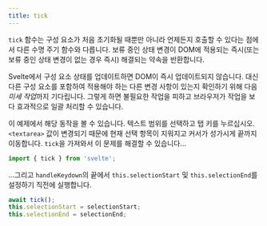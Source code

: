 ```yaml
---
title: tick
---
```


`tick` 함수는 구성 요소가 처음 초기화될 때뿐만 아니라 언제든지 호출할 수 있다는 점에서 다른 수명 주기 함수와 다릅니다. 보류 중인 상태 변경이 DOM에 적용되는 즉시(또는 보류 중인 상태 변경이 없는 경우 즉시) 해결되는 약속을 반환합니다.

Svelte에서 구성 요소 상태를 업데이트하면 DOM이 즉시 업데이트되지 않습니다. 대신 다른 구성 요소를 포함하여 적용해야 하는 다른 변경 사항이 있는지 확인하기 위해 다음 *미세 작업*까지 기다립니다. 그렇게 하면 불필요한 작업을 피하고 브라우저가 작업을 보다 효과적으로 일괄 처리할 수 있습니다.

이 예제에서 해당 동작을 볼 수 있습니다. 텍스트 범위를 선택하고 탭 키를 누르십시오. `<textarea>` 값이 변경되기 때문에 현재 선택 항목이 지워지고 커서가 성가시게 끝까지 이동합니다. `tick`을 가져와서 이 문제를 해결할 수 있습니다...

```js
import { tick } from 'svelte';
```

...그리고 `handleKeydown`의 끝에서 `this.selectionStart` 및 `this.selectionEnd`를 설정하기 직전에 실행합니다.

```js
await tick();
this.selectionStart = selectionStart;
this.selectionEnd = selectionEnd;
```
